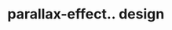 # parallax-effect.. design                                                                                                                                                                                                                                                                                                                                                                                        
                                     

